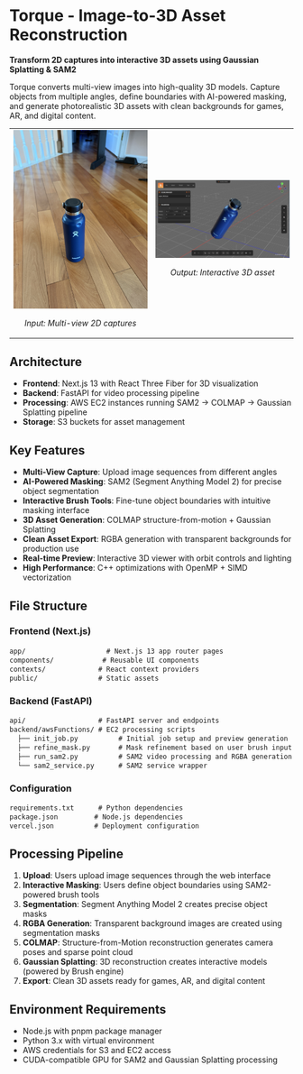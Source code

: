 # Torque - Image-to-3D Asset Reconstruction

**Transform 2D captures into interactive 3D assets using Gaussian Splatting & SAM2**

Torque converts multi-view images into high-quality 3D models. Capture objects from multiple angles, define boundaries with AI-powered masking, and generate photorealistic 3D assets with clean backgrounds for games, AR, and digital content.

<table>
<tr>
<td width="50%">
<img src="demo/bottle_image.jpg" alt="Input 2D Image" />
<p align="center"><em>Input: Multi-view 2D captures</em></p>
</td>
<td width="50%">
<img src="demo/bottle_3d_reconstruction.png" alt="3D Asset Result" />
<p align="center"><em>Output: Interactive 3D asset</em></p>
</td>
</tr>
</table>

## Architecture

- **Frontend**: Next.js 13 with React Three Fiber for 3D visualization
- **Backend**: FastAPI for video processing pipeline
- **Processing**: AWS EC2 instances running SAM2 → COLMAP → Gaussian Splatting pipeline
- **Storage**: S3 buckets for asset management

## Key Features

- **Multi-View Capture**: Upload image sequences from different angles
- **AI-Powered Masking**: SAM2 (Segment Anything Model 2) for precise object segmentation  
- **Interactive Brush Tools**: Fine-tune object boundaries with intuitive masking interface
- **3D Asset Generation**: COLMAP structure-from-motion + Gaussian Splatting
- **Clean Asset Export**: RGBA generation with transparent backgrounds for production use
- **Real-time Preview**: Interactive 3D viewer with orbit controls and lighting
- **High Performance**: C++ optimizations with OpenMP + SIMD vectorization

## File Structure

### Frontend (Next.js)
```
app/                    # Next.js 13 app router pages
components/            # Reusable UI components
contexts/             # React context providers
public/               # Static assets
```

### Backend (FastAPI)
```
api/                  # FastAPI server and endpoints
backend/awsFunctions/ # EC2 processing scripts
  ├── init_job.py          # Initial job setup and preview generation
  ├── refine_mask.py       # Mask refinement based on user brush input
  ├── run_sam2.py          # SAM2 video processing and RGBA generation
  └── sam2_service.py      # SAM2 service wrapper
```

### Configuration
```
requirements.txt      # Python dependencies
package.json         # Node.js dependencies
vercel.json          # Deployment configuration
```

## Processing Pipeline

1. **Upload**: Users upload image sequences through the web interface
2. **Interactive Masking**: Users define object boundaries using SAM2-powered brush tools
3. **Segmentation**: Segment Anything Model 2 creates precise object masks
4. **RGBA Generation**: Transparent background images are created using segmentation masks
5. **COLMAP**: Structure-from-Motion reconstruction generates camera poses and sparse point cloud
6. **Gaussian Splatting**: 3D reconstruction creates interactive models (powered by Brush engine)
7. **Export**: Clean 3D assets ready for games, AR, and digital content

## Environment Requirements

- Node.js with pnpm package manager
- Python 3.x with virtual environment
- AWS credentials for S3 and EC2 access
- CUDA-compatible GPU for SAM2 and Gaussian Splatting processing